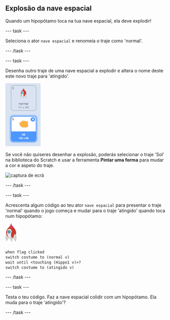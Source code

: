 ## Explosão da nave espacial

Quando um hipopótamo toca na tua nave espacial, ela deve explodir!

--- task ---

Seleciona o ator `nave espacial` e renomeia o traje como 'normal'.

--- /task ---

--- task ---

Desenha outro traje de uma nave espacial a explodir e altera o nome deste este novo traje para 'atingido'.

![captura de ecrã](images/invaders-spaceship-costumes.png)

Se você não quiseres desenhar a explosão, poderás selecionar o traje 'Sol' na biblioteca do Scratch e usar a ferramenta **Pintar uma forma** para mudar a cor e aspeto do traje.

![captura de ecrã](images/invaders-sun.png)

--- /task ---

--- task ---

Acrescenta algum código ao teu ator `nave espacial` para presentar o traje 'normal' quando o jogo começa e mudar para o traje 'atingido' quando toca num hipopótamo:

![ator Foguetão](images/rocket-sprite.png)

```blocks3
when flag clicked
switch costume to (normal v)
wait until <touching (Hippo1 v)>?
switch costume to (atingido v)
```

--- /task ---

--- task ---

Testa o teu código. Faz a nave espacial colidir com um hipopótamo. Ela muda para o traje 'atingido'?

--- /task ---